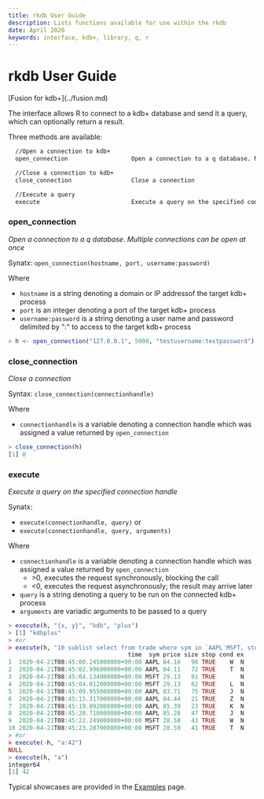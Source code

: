 ```yaml
---
title: rkdb User Guide
description: Lists functions available for use within the rkdb
date: April 2020
keywords: interface, kdb+, library, q, r
---
```


# <i class="fa fa-share-alt"></i> rkdb User Guide

<div class="fusion" markdown="1">
<i class="fab fa-superpowers"></i> [Fusion for kdb+](../fusion.md)
</div>

The interface allows R to connect to a kdb+ database and send it a query, which can optionally return a result.

Three methods are available:

```txt
  //Open a connection to kdb+
  open_connection                  Open a connection to a q database. Multiple connections can be open at once

  //Close a connection to kdb+
  close_connection                 Close a connection

  //Execute a query
  execute                          Execute a query on the specified connection handle
```

### open_connection

_Open a connection to a q database. Multiple connections can be open at once_

Synatx: `open_connection(hostname, port, username:password)`

Where

- `hostname` is a string denoting a domain or IP addressof the target kdb+ process
- `port` is an integer denoting a port of the target kdb+ process
- `username:password` is a string denoting a user name and password delimited by ":" to access to the target kdb+ process

```r
> h <- open_connection("127.0.0.1", 5000, "testusername:testpassword")
```

### close_connection

_Close a connection_

Syntax: `close_connection(connectionhandle)`

Where

- `connectionhandle` is a variable denoting a connection handle which was assigned a value returned by `open_connection`

```r
> close_connection(h)
[1] 0
```

### execute

_Execute a query on the specified connection handle_

Synatx:

- `execute(connectionhandle, query)` or 
- `execute(connectionhandle, query, arguments)`

Where 

- `connectionhandle` is a variable denoting a connection handle which was assigned a value returned by `open_connection`
     * &gt;0, executes the request synchronously, blocking the call
     * &lt;0, executes the request asynchronously; the result may arrive later
- `query` is a string denoting a query to be run on the connected kdb+ process
- `arguments` are variadic arguments to be passed to a query

```r
> execute(h, "{x, y}", "kdb", "plus")
> [1] "kdbplus"
> #or
> execute(h, "10 sublist select from trade where sym in `AAPL`MSFT, stop")
                                  time  sym price size stop cond ex
1  2020-04-21T08:45:00.245000000+00:00 AAPL 84.16   98 TRUE    W  N
2  2020-04-21T08:45:02.996000000+00:00 AAPL 84.11   72 TRUE    T  N
3  2020-04-21T08:45:04.134000000+00:00 MSFT 29.13   81 TRUE       N
4  2020-04-21T08:45:04.812000000+00:00 MSFT 29.13   62 TRUE    L  N
5  2020-04-21T08:45:09.955000000+00:00 AAPL 83.71   75 TRUE    J  N
6  2020-04-21T08:45:15.317000000+00:00 AAPL 84.44   21 TRUE    Z  N
7  2020-04-21T08:45:19.892000000+00:00 AAPL 85.39   23 TRUE    K  N
8  2020-04-21T08:45:20.710000000+00:00 AAPL 85.28   47 TRUE    J  N
9  2020-04-21T08:45:22.249000000+00:00 MSFT 28.58   43 TRUE    W  N
10 2020-04-21T08:45:23.287000000+00:00 MSFT 28.59   41 TRUE    T  N
> #or
> execute(-h, "a:42")
NULL
> execute(h, "a")
integer64
[1] 42
```

Typical showcases are provided in the [Examples](examples.md) page.